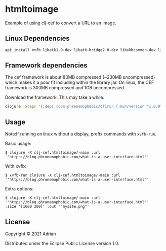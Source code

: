 # htmltoimage

Example of using clj-cef to convert a URL to an image.

## Linux Dependencies

```sh
apt install xvfb libatk1.0-dev libatk-bridge2.0-dev libxkbcommon-dev libxcomposite-dev libxrandr-dev libgbm-dev
```

## Framework dependencies

The cef framework is about 80MB compressed (~230MB uncompressed) which makes it a poor fit including within the library jar. On linux, the CEF framework is 300MB compressed and 1GB uncompressed.

Download the framework. This may take a while.

```sh
clojure -Sdeps '{:deps {com.phronemophobic/clirun {:mvn/version "1.0.0"}}}' -M -m com.phronemophobic.clirun com.phronemophobic.cef/download-and-extract-framework
```

## Usage

Note:If running on linux without a display, prefix commands with `xvfb-run`.

Basic usage:

    $ clojure -X clj-cef.htmltoimage/-main :url '"https://blog.phronemophobic.com/what-is-a-user-interface.html"'

With xvfb:

    $ xvfb-run clojure -X clj-cef.htmltoimage/-main :url '"https://blog.phronemophobic.com/what-is-a-user-interface.html"'
    
Extra options:

    $ clojure -X clj-cef.htmltoimage/-main :url '"https://blog.phronemophobic.com/what-is-a-user-interface.html"' :size '[1000 300]' :out '"mysite.png"'

## License

Copyright © 2021 Adrian

Distributed under the Eclipse Public License version 1.0.
